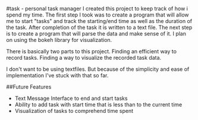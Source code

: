 #task - personal task manager
I created this project to keep track of how i spend my time.
The first step I took was to create a program that will allow me to start "tasks" and track the starting/end time as well as the duration of the task.
After completion of the task it is written to a text file.
The next step is to create a program that will parse the data and make sense of it.
I plan on using the bokeh library for visualization.

There is basically two parts to this project.
Finding an efficient way to record tasks.
Finding a way to visualize the recorded task data.

I don't want to be using textfiles. But because of the simplicity and ease of implementation I've stuck with that so far.

##Future Features
- Text Message Interface to end and start tasks
- Ability to add task with start time that is less than to the current time
- Visualization of tasks to comprehend time spent
